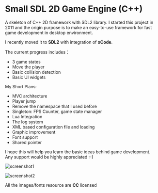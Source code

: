 Small SDL 2D Game Engine (C++)
===========

A skeleton of C++ 2D framework with SDL2 library.
I started this project in 2011 and the origin purpose is to make an easy-to-use framework for fast game development in desktop environment.

I recently moved it to **SDL2** with integration of **xCode**.

The current progress includes：
* 3 game states 
* Move the player
* Basic collision detection
* Basic UI widgets

My Short Plans:
* MVC architecture
* Player jump
* Remove the namespace that I used before
* Singleton: FPS Counter, game state manager
* Lua Integration
* The log system
* XML based configuration file and loading
* Graphic improvement
* Font support
* Shared pointer

I hope this will help you learn the basic ideas behind game development.
Any support would be highly appreciated :-)

![screenshot1](https://raw.githubusercontent.com/mjopenglsdl/Small2D_SDL/master/Images/screenshots/11.png)

![screenshot2](https://raw.githubusercontent.com/mjopenglsdl/Small2D_SDL/master/Images/screenshots/22.png)


All the images/fonts resource are **CC** licensed
